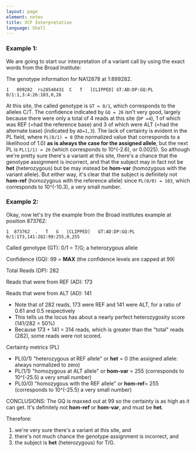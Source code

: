 ```yaml
---
layout: page
element: notes
title: VCF Interpretation
language: Shell
---
```


### Example 1:

We are going to start our interpretation of a variant call by using the exact words from the Broad Institute:

The genotype information for NA12878 at 1:899282.

`1   899282  rs28548431  C   T   [CLIPPED] GT:AD:DP:GQ:PL    0/1:1,3:4:26:103,0,26`

At this site, the called genotype is `GT = 0/1`, which corresponds to the alleles C/T. The confidence indicated by `GQ = 26` isn't very good, largely because there were only a total of 4 reads at this site (`DP =4`), 1 of which was REF (=had the reference base) and 3 of which were ALT (=had the alternate base) (indicated by `AD=1,3`). The lack of certainty is evident in the PL field, where `PL(0/1) = 0` (the normalized value that corresponds to a likelihood of 1.0) **as is always the case for the assigned allele**, but the next PL is `PL(1/1) = 26` (which corresponds to 10^(-2.6), or 0.0025). So although we're pretty sure there's a variant at this site, there's a chance that the genotype assignment is incorrect, and that the subject may in fact not be **het** (heterozygous) but be may instead be **hom-var** (homozygous with the variant allele). But either way, it's clear that the subject is definitely not **hom-ref** (homozygous with the reference allele) since `PL(0/0) = 103`, which corresponds to 10^(-10.3), a very small number.

### Example 2:

Okay, now let's try the example from the Broad institutes example at position 873762:

`1	873762	.	T	G	[CLIPPED]	GT:AD:DP:GQ:PL	0/1:173,141:282:99:255,0,255`

Called genotype (GT): 0/1 = T/G; a heterozygous allele

Confidence (GQ): 99 = **MAX** (the confidence levels are capped at 99)

Total Reads (DP): 282

Reads that were from REF (AD): 173

Reads that were from ALT (AD): 141
* Note that of 282 reads, 173 were REF and 141 were ALT, for a ratio of 0.61 and 0.5 respectively
* This tells us the locus has about a nearly perfect heterozygosity score (141/282 = 50%)
* Because 173 + 141 = 314 reads, which is greater than the "total" reads (282), some reads were not scored.

Certainty metrics (PL)
* PL(0/1) "heterozygous at REF allele" or **het** = 0 (the assigned allele: always normalized to zero)
* PL(1/1) "homozygous at ALT allele" or **hom-var** = 255 (corresponds to 10^(-25.5) a very small number)
* PL(0/0) "homozygous with the REF allele" or **hom-ref**= 255 (corresponds to 10^(-25.5) a very small number)

CONCLUSIONS: The GQ is maxxed out at 99 so the certainty is as high as it can get.
It's definitely not **hom-ref** or **hom-var**, and must be **het**.

Therefore:   
 
 1. we're very sure there's a variant at this site, and 
 2. there's not much chance the genotype assignment is incorrect, and 
 3. the subject is **het** (heterozygous) for T/G.


